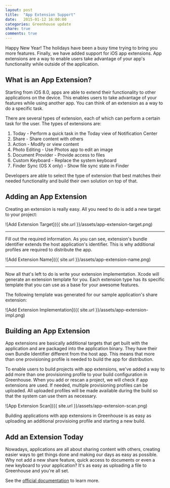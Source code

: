 ```yaml
---
layout: post
title:  "App Extension Support"
date:   2015-01-12 16:00:00
categories: Greenhouse update
share: true
comments: true
---
```


Happy New Year! The holidays have been a busy time trying to bring you more features. Finally, we have added support for iOS app extensions.
App extensions are a way to enable users take advantage of your app's functionality while outside of the application.

<!--more-->


What is an App Extension?
-------------------------

Starting from iOS 8.0, apps are able to extend their functionality to other applications on the device.
This enables users to take advantage of your features while using another app. You can think of an extension
as a way to do a specific task.

There are several types of extension, each of which can perform a certain task for the user.
The types of extensions are:

1. Today - Perform a quick task in the Today view of Notification Center
2. Share - Share content with others
3. Action - Modify or view content
4. Photo Editing - Use Photos app to edit an image
5. Document Provider - Provide access to files
6. Custom Keyboard - Replace the system keyboard
7. Finder Sync (OS X only) - Show file sync state in Finder

Developers are able to select the type of extension that best matches their needed functionality and build their
own solution on top of that.

Adding an App Extension
-------------------------

Creating an extension is really easy. All you need to do is add a new target to your project:


![Add Extension Target]({{ site.url }}/assets/app-extension-target.png)


---


Fill out the required information. As you can see, extension's bundle identifier extends the host application's identifier.
This is why additional profiles are required to distribute the app.

![Add Extension Name]({{ site.url }}/assets/app-extension-name.png)


---


Now all that's left to do is write your extension implementation. Xcode will generate an extension template for you.
Each extension type has its specific template that you can use as a base for your awesome features.

The following template was generated for our sample application's share extension:


![Add Extension Implementation]({{ site.url }}/assets/app-extension-impl.png)



Building an App Extension
-------------------------

App extensions are basically additional targets that get built with the application and are packaged into the application binary.
They have their own Bundle Identifier different from the host app. This means that more than one provisioning profile is
needed to build the app for distribution.

To enable users to build projects with app extensions, we've added a way to add more than one provisioning profile
to your build configuration in Greenhouse. When you add or rescan a project, we will check if app extensions are used.
If needed, multiple provisioning profiles can be uploaded. All uploaded profiles will be made available during the
build so that the system can use them as necessary.

![App Extension Scan]({{ site.url }}/assets/app-extension-scan.png)

Building applications with app extensions in Greenhouse is as easy as uploading an additional provisioing profile
and starting a new build.

Add an Extension Today
----------------------

Nowadays, applications are all about sharing content with others, creating easier ways to get things done and
making our days as easy as possible. Why not add a new share feature, quick access to documents or even a new keyboard to your application?
It's as easy as uploading a file to Greenhouse and you're all set.

See the [official documentation](https://developer.apple.com/app-extensions/) to learn more.
